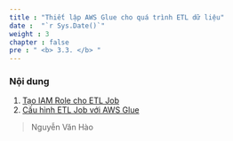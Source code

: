 ```yaml
---
title : "Thiết lập AWS Glue cho quá trình ETL dữ liệu"
date :  "`r Sys.Date()`" 
weight : 3 
chapter : false
pre : " <b> 3.3. </b> "
---
```

### Nội dung
 1. [Tạo IAM Role cho ETL Job](3.3.1-create-role-for-etl-job/)
 2. [Cấu hình ETL Job với AWS Glue](3.3.2-config-etl-with-aws-glue/)

> Nguyễn Văn Hào

